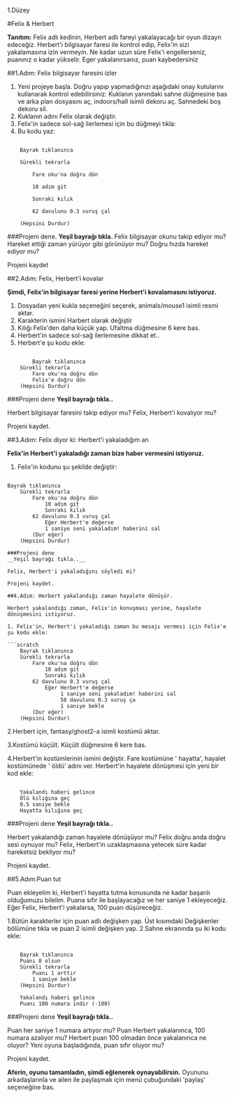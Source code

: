 1.Düzey

#Felix & Herbert

__Tanıtım:__
Felix adlı kedinin, Herbert adlı fareyi yakalayacağı bir oyun dizayn edeceğiz. Herbert'i bilgisayar faresi ile kontrol edip, Felix'in sizi yakalamasına izin vermeyin. Ne kadar uzun süre Felix'i engellerseniz, puanınız o kadar yükselir. Eger yakalanırsanız, puan kaybedersiniz

##1.Adım: Felix bilgisayar faresini izler

1. Yeni projeye başla. 
   Doğru yapıp yapmadığınızı aşağıdaki onay kutularını kullanarak kontrol edebilirsiniz:
Kuklanın yanındaki sahne düğmesine bas ve arka plan dosyasını aç, indoors/hall isimli dekoru aç. Sahnedeki boş dekoru sil.
3. Kuklanın adını Felix olarak değiştir.
4. Felix'in sadece sol-sağ ilerlemesi için bu düğmeyi tıkla:
5. Bu kodu yaz:

```scratch

	Bayrak tıklanınca

	Sürekli tekrarla

		Fare oku'na doğru dön

		10 adım git

		Sonraki kılık

		62 davulunu 0.3 vuruş çal

	(Hepsini Durdur)
```
		
###Projeni dene.
__Yeşil bayrağı tıkla.__
Felix bilgisayar okunu takip ediyor mu? Hareket ettiği zaman yürüyor gibi görünüyor mu? Doğru hızda hareket ediyor mu?

Projeni kaydet

##2.Adım: Felix, Herbert'i kovalar

__Şimdi, Felix'in bilgisayar faresi yerine Herbert'i kovalamasını istiyoruz.__

1. Dosyadan yeni kukla seçeneğini seçerek, animals/mouse1 isimli resmi aktar.
2. Karakterin ismini Harbert olarak değiştir
3. Kılığı Felix'den daha küçük yap. Ufaltma düğmesine 6 kere bas.
4. Herbert'in sadece sol-sağ ilerlemesine dikkat et.. 
5. Herbert'e şu kodu ekle:


```scratch
	
        Bayrak tıklanınca
	Sürekli tekrarla
		Fare oku'na doğru dön
		Felix'e doğru dön
	(Hepsini Durdur)
```

###Projeni dene
__Yeşil bayrağı tıkla..__

Herbert bilgisayar faresini takip ediyor mu? Felix, Herbert'i kovalıyor mu?

Projeni kaydet.

##3.Adım: Felix diyor ki: Herbert'i yakaladığım an

__Felix'in Herbert'i yakaladığı zaman bize haber vermesini istiyoruz.__


1. Felix'in kodunu şu şekilde değiştir:

```scratch
	
Bayrak tıklanınca
	Sürekli tekrarla
		Fare oku'na doğru dön
	        10 adım git
	        Sonraki kılık
		62 davulunu 0.3 vuruş çal
	        Eğer Herbert'e değerse
	        1 saniye seni yakaladım! haberini sal
		(Dur eğer)
	(Hepsini Durdur)

###Projeni dene
__Yeşil bayrağı tıkla..__

Felix, Herbert'i yakaladığını söyledi mi?

Projeni kaydet.

##4.Adım: Herbert yakalandığı zaman hayalete dönüşür.

Herbert yakalandığı zaman, Felix'in konuşması yerine, hayalete dönüşmesini istiyoruz.

1. Felix'in, Herbert'i yakaladığı zaman bu mesajı vermesi için Felix'e şu kodu ekle:

```scratch
	Bayrak tıklanınca
	Sürekli tekrarla
		Fare oku'na doğru dön
	        10 adım git
	        Sonraki kılık
		62 davulunu 0.3 vuruş çal
	        Eğer Herbert'e değerse
	       		 1 saniye seni yakaladım! haberini sal
	       		 58 davulunu 0.3 vuruş ça
		       	 1 saniye bekle
		(Dur eğer)
	(Hepsini Durdur)
```
2.Herbert için, fantasy/ghost2-a isimli kostümü aktar. 

3.Kostümü küçült. Küçült düğmesine 6 kere bas.

4.Herbert'in kostümlerinin ismini değiştir. Fare kostümüne ' hayatta', hayalet kostümünede ' öldü' adını ver. Herbert'in hayalete dönüşmesi için yeni bir kod ekle:
```scratch
	
	Yakalandı haberi gelince
	Ölü kılığına geç
	0.5 saniye bekle
	Hayatta kılığına geç
```
	
###Projeni dene
__Yeşil bayrağı tıkla..__

Herbert yakalandığı zaman hayalete dönüşüyor mu? 
Felix doğru anda doğru sesi oynuyor mu? 
Felix, Herbert'in uzaklaşmasına yetecek süre kadar hareketsiz bekliyor mu?

Projeni kaydet.

##5.Adım:Puan tut

Puan ekleyelim ki, Herbert'i hayatta tutma konusunda ne kadar başarılı olduğumuzu bilelim. 
Puana sıfır ile başlayacağız ve her saniye 1 ekleyeceğiz. Eğer Felix, Herbert'i yakalarsa, 100 puan düşüreceğiz.

1.Bütün karakterler için puan adlı değişken yap. Üst kısımdaki Değişkenler bölümüne tıkla ve puan 2 isimli değişken yap. 
2.Sahne ekranında şu iki kodu ekle:

```scratch
	
	Bayrak tıklanınca
	Puanı 0 olsun
	Sürekli tekrarla
		Puanı 1 arttır
		1 saniye bekle
	(Hepsini Durdur)
	
	Yakalandı haberi gelince
	Puanı 100 numara indir (-100)
```
###Projeni dene
__Yeşil bayrağı tıkla..__

Puan her saniye 1 numara artıyor mu? Puan Herbert yakalanınca, 100 numara azalıyor mu? Herbert puan 100 olmadan önce yakalanınca ne oluyor? Yeni oyuna başladığında, puan sıfır oluyor mu?

Projeni kaydet.

__Aferin, oyunu tamamladın, şimdi eğlenerek oynayabilirsin.__
Oyununu arkadaşlarınla ve ailen ile paylaşmak için menü çubuğundaki 'paylaş' seçeneğine bas.
